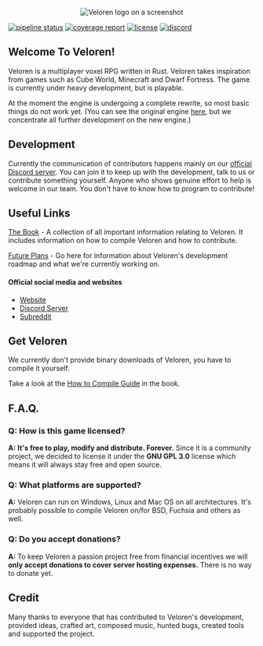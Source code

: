 <p align="center">
	<img alt="Veloren logo on a screenshot" src="https://cdn.discordapp.com/attachments/449602562165833760/521121348886593547/veloren_image.png">
</p>

[![pipeline status](https://gitlab.com/veloren/veloren/badges/master/pipeline.svg)](https://gitlab.com/veloren/veloren/commits/master)
[![coverage report](https://gitlab.com/veloren/veloren/badges/master/coverage.svg)](https://gitlab.com/veloren/veloren/commits/master)
[![license](https://img.shields.io/github/license/veloren/veloren.svg)](https://gitlab.com/veloren/veloren/blob/master/LICENSE)
[![discord](https://img.shields.io/discord/449602562165833758.svg)](https://discord.gg/WEXSY9h)

## Welcome To Veloren!

Veloren is a multiplayer voxel RPG written in Rust. Veloren takes inspiration from games such as Cube World, Minecraft and Dwarf Fortress. The game is currently under heavy development, but is playable.

At the moment the engine is undergoing a complete rewrite, so most basic things do not work yet.
(You can see the original engine [here](https://gitlab.com/veloren/game), but we concentrate all further development on the new engine.)

## Development

Currently the communication of contributors happens mainly on our [official Discord server](https://discord.gg/kjwJwjK). You can join it to keep up with the development, talk to us or contribute something yourself. Anyone who shows genuine effort to help is welcome in our team. You don't have to know how to program to contribute!

## Useful Links

[The Book](https://book.veloren.net) - A collection of all important information relating to Veloren. It includes information on how to compile Veloren and how to contribute.

[Future Plans](https://gitlab.com/veloren/veloren/milestones) - Go here for information about Veloren's development roadmap and what we're currently working on.

#### Official social media and websites

- [Website](https://veloren.net)
- [Discord Server](https://discord.gg/kjwJwjK)
- [Subreddit](https://www.reddit.com/r/Veloren)

## Get Veloren

We currently don't provide binary downloads of Veloren, you have to compile it yourself.

Take a look at the [How to Compile Guide](https://book.veloren.net/download/compiling.html) in the book.

## F.A.Q.
### **Q:** How is this game licensed?

**A:** **It's free to play, modify and distribute. Forever.** Since it is a community project, we decided to license it under the **GNU GPL 3.0** license which means it will always stay free and open source.

### **Q:** What platforms are supported?

**A:** Veloren can run on Windows, Linux and Mac OS on all architectures. It's probably possible to compile Veloren on/for BSD, Fuchsia and others as well.

### **Q:** Do you accept donations?

**A:** To keep Veloren a passion project free from financial incentives we will **only accept donations to cover server hosting expenses.** There is no way to donate yet.

## Credit

Many thanks to everyone that has contributed to Veloren's development, provided ideas, crafted art, composed music, hunted bugs, created tools and supported the project.
